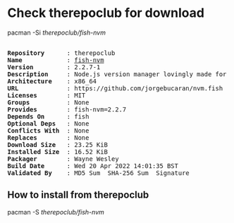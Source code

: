 # Check therepoclub for download

pacman -Si *therepoclub/fish-nvm*

<div class="highlight"><pre class="highlight"><text>
<b>Repository</b>      : therepoclub
<b>Name</b>            : <a href="../../x86_64/fish-nvm-2.2.7-1-x86_64.pkg.tar.zst">fish-nvm</a>
<b>Version</b>         : 2.2.7-1
<b>Description</b>     : Node.js version manager lovingly made for Fish
<b>Architecture</b>    : x86_64
<b>URL</b>             : https://github.com/jorgebucaran/nvm.fish
<b>Licenses</b>        : MIT
<b>Groups</b>          : None
<b>Provides</b>        : fish-nvm=2.2.7
<b>Depends On</b>      : fish
<b>Optional Deps</b>   : None
<b>Conflicts With</b>  : None
<b>Replaces</b>        : None
<b>Download Size</b>   : 23.25 KiB
<b>Installed Size</b>  : 16.52 KiB
<b>Packager</b>        : Wayne Wesley <wayne6324@gmail.com>
<b>Build Date</b>      : Wed 20 Apr 2022 14:01:35 BST
<b>Validated By</b>    : MD5 Sum  SHA-256 Sum  Signature
</text></pre></div>

## How to install from therepoclub

pacman -S *therepoclub/fish-nvm*
